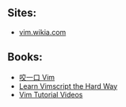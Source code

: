 ## Sites:
* [vim.wikia.com](http://vim.wikia.com/wiki/Vim_Tips_Wiki)

## Books:
* [咬一口 Vim](http://www.swaroopch.com/notes/Vim_zh-cn)
* [Learn Vimscript the Hard Way](http://learnvimscriptthehardway.stevelosh.com/)
* [Vim Tutorial Videos](http://www.derekwyatt.org/vim/vim-tutorial-videos/)
